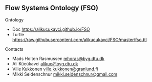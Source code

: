 ## Flow Systems Ontology (FSO)

Ontology

* Doc      https://alikucukavci.github.io/FSO
* Turtle   https://raw.githubusercontent.com/alikucukavci/FSO/master/fso.ttl


Contacts

* Mads Holten Rasmussen <mhoras@byg.dtu.dk>
* Ali Kücükavci <alikuc@byg.dtu.dk>
* Ville Kukkonen <ville.kukkonen@granlund.fi>
* Mikki Seidenschnur <mikki.seidenschnur@gmail.com>
